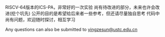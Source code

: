 RISCV-64版本的ICS-PA，非常好的一次实验 尚有待改进的部分，未来也许会改进(挖个坑先) 公开的目的是希望给后来者一些参考，但还请尽量独自思考 代码中尚有问题，欢迎随时探讨，相互学习

Any questions can also be submitted to yingzesun@ustc.edu.cn
